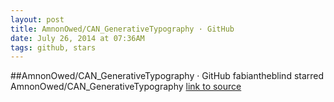 ```yaml
---
layout: post
title: AmnonOwed/CAN_GenerativeTypography · GitHub
date: July 26, 2014 at 07:36AM
tags: github, stars
---
```

##AmnonOwed/CAN_GenerativeTypography · GitHub
fabiantheblind starred AmnonOwed/CAN_GenerativeTypography
[link to source](http://ift.tt/WThUHE) 
